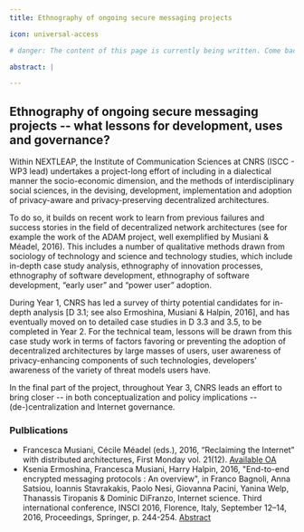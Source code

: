 ```yaml
---
title: Ethnography of ongoing secure messaging projects

icon: universal-access

# danger: The content of this page is currently being written. Come back very soon!

abstract: |

---
```


## Ethnography of ongoing secure messaging projects -- what lessons for development, uses and governance?

Within NEXTLEAP, the Institute of Communication Sciences at CNRS (ISCC - WP3 lead) undertakes a project-long effort of including in a dialectical manner the socio-economic dimension, and the methods of interdisciplinary social sciences, in the devising, development, implementation and adoption of privacy-aware and privacy-preserving decentralized architectures.

To do so, it builds on recent work to learn from previous failures and success stories in the field of decentralized network architectures (see for example the work of the ADAM project, well exemplified by Musiani & Méadel, 2016). This includes a number of qualitative methods drawn from sociology of technology and science and technology studies, which include in-depth case study analysis, ethnography of innovation processes, ethnography of software development, ethnography of software development, “early user” and “power user” adoption.

During Year 1, CNRS has led a survey of thirty potential candidates for in-depth analysis [D 3.1; see also Ermoshina, Musiani & Halpin, 2016], and has eventually moved on to detailed case studies in D 3.3 and 3.5, to be completed in Year 2. For the technical team, lessons will be drawn from this case study work in terms of factors favoring or preventing the adoption of decentralized architectures by large masses of users, user awareness of privacy-enhancing components of such technologies, developers' awareness of the variety of threat models users have.

In the final part of the project, throughout Year 3, CNRS leads an effort to bring closer -- in both conceptualization and policy implications -- (de-)centralization and Internet governance.

### Pulblications

- Francesca Musiani, Cécile Méadel (eds.), 2016, “Reclaiming the Internet” with distributed architectures, First Monday vol. 21(12). [Available OA](http://firstmonday.org/ojs/index.php/fm/issue/view/493)
- Ksenia Ermoshina, Francesca Musiani, Harry Halpin, 2016, "End-to-end encrypted messaging protocols : An overview", in Franco Bagnoli, Anna Satsiou, Ioannis Stavrakakis, Paolo Nesi, Giovanna Pacini, Yanina Welp, Thanassis Tiropanis & Dominic DiFranzo, Internet science. Third international conference, INSCI 2016, Florence, Italy, September 12–14, 2016, Proceedings, Springer, p. 244-254. [Abstract](http://www.springer.com/gp/book/9783319459813)
